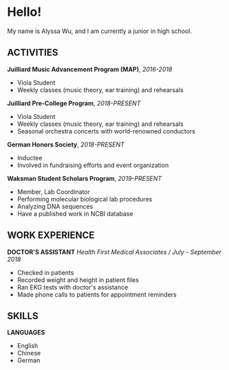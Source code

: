# Hello!

My name is Alyssa Wu, and I am currently a junior in high school.


## ACTIVITIES
**Juilliard Music Advancement Program (MAP)**, _2016-2018_
*    Viola Student
*    Weekly classes (music theory, ear training) and rehearsals

**Juilliard Pre-College Program**, _2018-PRESENT_
*    Viola Student
*    Weekly classes (music theory, ear training) and rehearsals
*    Seasonal orchestra concerts with world-renowned conductors

**German Honors Society**, _2018-PRESENT_
*    Inductee
*    Involved in fundraising efforts and event organization

**Waksman Student Scholars Program**, _2019-PRESENT_
*    Member, Lab Coordinator
*    Performing molecular biological lab procedures
*    Analyzing DNA sequences
*    Have a published work in NCBI database


## WORK EXPERIENCE
**DOCTOR'S ASSISTANT**
_Health First Medical Associates / July - September 2018_
*    Checked in patients
*    Recorded weight and height in patient files
*    Ran EKG tests with doctor's assistance
*    Made phone calls to patients for appointment reminders


## SKILLS
**LANGUAGES**
*    English
*    Chinese
*    German
